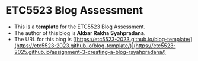 
# ETC5523 Blog Assessment

* This is a **template** for the ETC5523 Blog Assessment. 
* The author of this blog is **Akbar Rakha Syahpradana**.
* The URL for this blog is [[https://etc5523-2023.github.io/blog-template/](https://etc5523-2023.github.io/blog-template/)](https://etc5523-2025.github.io/assignment-3-creating-a-blog-rsyahpradana/)
